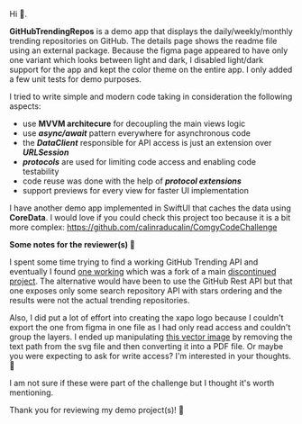 Hi 👋.

**GitHubTrendingRepos** is a demo app that displays the daily/weekly/monthly trending repositories on GitHub. The details page shows the readme file using an external package. Because the figma page appeared to have only one variant which looks between light and dark, I disabled light/dark support for the app and kept the color theme on the entire app. I only added a few unit tests for demo purposes.

I tried to write simple and modern code taking in consideration the following aspects:
- use ****MVVM architecure**** for decoupling the main views logic
- use ***async/await*** pattern everywhere for asynchronous code
- the ***DataClient*** responsible for API access is just an extension over ***URLSession***
- ***protocols*** are used for limiting code access and enabling code testability
- code reuse was done with the help of ***protocol extensions***
- support previews for every view for faster UI implementation

I have another demo app implemented in SwiftUI that caches the data using **CoreData**. I would love if you could check this project too because it is a bit more complex: https://github.com/calinraducalin/ComgyCodeChallenge


**Some notes for the reviewer(s) 📝** 

I spent some time trying to find a working GitHub Trending API and eventually I found [one working](https://github.com/alisoft/github-trending-api) which was a fork of a main [discontinued project](https://github.com/huchenme/github-trending-api). The alternative would have been to use the GitHub Rest API but that one exposes only some search repository API with stars ordering and the results were not the actual trending repositories.

Also, I did put a lot of effort into creating the xapo logo because I couldn't export the one from figma in one file as I had only read access and couldn't group the layers. I ended up manipulating [this vector image](https://seeklogo.com/vector-logo/424775/xapo-wallet) by removing the text path from the svg file and then converting it into a PDF file. Or maybe you were expecting to ask for write access? I'm interested in your thoughts. 🤔

I am not sure if these were part of the challenge but I thought it's worth mentioning.

Thank you for reviewing my demo project(s)! 🙏
